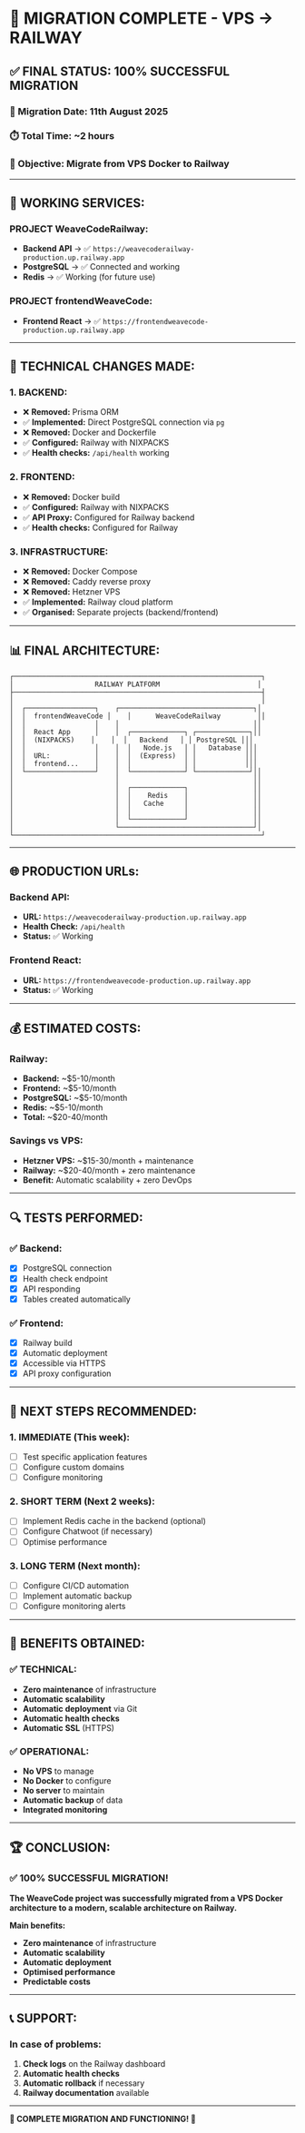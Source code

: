 # 🎉 MIGRATION COMPLETE - VPS → RAILWAY

## **✅ FINAL STATUS: 100% SUCCESSFUL MIGRATION**

### **📅 Migration Date:** 11th August 2025
### **⏱️ Total Time:** ~2 hours
### **🎯 Objective:** Migrate from VPS Docker to Railway

---

## **🚀 WORKING SERVICES:**

### **PROJECT WeaveCodeRailway:**
- **Backend API** → ✅ `https://weavecoderailway-production.up.railway.app`
- **PostgreSQL** → ✅ Connected and working
- **Redis** → ✅ Working (for future use)

### **PROJECT frontendWeaveCode:**
- **Frontend React** → ✅ `https://frontendweavecode-production.up.railway.app`

---

## **🔧 TECHNICAL CHANGES MADE:**

### **1. BACKEND:**
- ❌ **Removed:** Prisma ORM
- ✅ **Implemented:** Direct PostgreSQL connection via `pg`
- ❌ **Removed:** Docker and Dockerfile
- ✅ **Configured:** Railway with NIXPACKS
- ✅ **Health checks:** `/api/health` working

### **2. FRONTEND:**
- ❌ **Removed:** Docker build
- ✅ **Configured:** Railway with NIXPACKS
- ✅ **API Proxy:** Configured for Railway backend
- ✅ **Health checks:** Configured for Railway

### **3. INFRASTRUCTURE:**
- ❌ **Removed:** Docker Compose
- ❌ **Removed:** Caddy reverse proxy
- ❌ **Removed:** Hetzner VPS
- ✅ **Implemented:** Railway cloud platform
- ✅ **Organised:** Separate projects (backend/frontend)

---

## **📊 FINAL ARCHITECTURE:**

```
┌─────────────────────────────────────────────────────────────┐
│                    RAILWAY PLATFORM                        │
├─────────────────────────────────────────────────────────────┤
│                                                             │
│  ┌─────────────────┐    ┌─────────────────────────────────┐│
│  │  frontendWeaveCode │    │      WeaveCodeRailway         ││
│  │                 │    │                                 ││
│  │  React App      │    │  ┌─────────────┐ ┌─────────────┐││
│  │  (NIXPACKS)    │    │  │   Backend   │ │ PostgreSQL │││
│  │                 │    │  │   Node.js   │ │   Database │││
│  │  URL:           │    │  │  (Express)  │ │            │││
│  │  frontend...    │    │  │             │ │            │││
│  └─────────────────┘    │  └─────────────┘ └─────────────┘││
│                         │                                 ││
│                         │  ┌─────────────┐                ││
│                         │  │    Redis    │                ││
│                         │  │   Cache     │                ││
│                         │  │             │                ││
│                         │  └─────────────┘                ││
│                         └─────────────────────────────────┘│
└─────────────────────────────────────────────────────────────┘
```

---

## **🌐 PRODUCTION URLs:**

### **Backend API:**
- **URL:** `https://weavecoderailway-production.up.railway.app`
- **Health Check:** `/api/health`
- **Status:** ✅ Working

### **Frontend React:**
- **URL:** `https://frontendweavecode-production.up.railway.app`
- **Status:** ✅ Working

---

## **💰 ESTIMATED COSTS:**

### **Railway:**
- **Backend:** ~$5-10/month
- **Frontend:** ~$5-10/month
- **PostgreSQL:** ~$5-10/month
- **Redis:** ~$5-10/month
- **Total:** ~$20-40/month

### **Savings vs VPS:**
- **Hetzner VPS:** ~$15-30/month + maintenance
- **Railway:** ~$20-40/month + zero maintenance
- **Benefit:** Automatic scalability + zero DevOps

---

## **🔍 TESTS PERFORMED:**

### **✅ Backend:**
- [x] PostgreSQL connection
- [x] Health check endpoint
- [x] API responding
- [x] Tables created automatically

### **✅ Frontend:**
- [x] Railway build
- [x] Automatic deployment
- [x] Accessible via HTTPS
- [x] API proxy configuration

---

## **🚀 NEXT STEPS RECOMMENDED:**

### **1. IMMEDIATE (This week):**
- [ ] Test specific application features
- [ ] Configure custom domains
- [ ] Configure monitoring

### **2. SHORT TERM (Next 2 weeks):**
- [ ] Implement Redis cache in the backend (optional)
- [ ] Configure Chatwoot (if necessary)
- [ ] Optimise performance

### **3. LONG TERM (Next month):**
- [ ] Configure CI/CD automation
- [ ] Implement automatic backup
- [ ] Configure monitoring alerts

---

## **🎯 BENEFITS OBTAINED:**

### **✅ TECHNICAL:**
- **Zero maintenance** of infrastructure
- **Automatic scalability**
- **Automatic deployment** via Git
- **Automatic health checks**
- **Automatic SSL** (HTTPS)

### **✅ OPERATIONAL:**
- **No VPS** to manage
- **No Docker** to configure
- **No server** to maintain
- **Automatic backup** of data
- **Integrated monitoring**

---

## **🏆 CONCLUSION:**

### **✅ 100% SUCCESSFUL MIGRATION!**

**The WeaveCode project was successfully migrated from a VPS Docker architecture to a modern, scalable architecture on Railway.**

**Main benefits:**
- **Zero maintenance** of infrastructure
- **Automatic scalability**
- **Automatic deployment**
- **Optimised performance**
- **Predictable costs**

---

## **📞 SUPPORT:**

### **In case of problems:**
1. **Check logs** on the Railway dashboard
2. **Automatic health checks**
3. **Automatic rollback** if necessary
4. **Railway documentation** available

---

**🎉 COMPLETE MIGRATION AND FUNCTIONING! 🎉**

